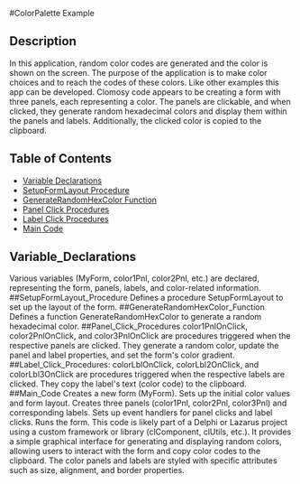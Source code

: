 


#ColorPalette Example

## Description
In this application, random color codes are generated and the color is shown on the screen. 
The purpose of the application is to make color choices and to reach the codes of these colors. 
Like other examples this app can be developed.
Clomosy code appears to be creating a form with three panels, each representing a color. 
The panels are clickable, and when clicked, they generate random hexadecimal colors and display them within the panels and labels. 
Additionally, the clicked color is copied to the clipboard.
## Table of Contents
- [Variable Declarations](#Variable_Declarations)
- [SetupFormLayout Procedure](#SetupFormLayout_Procedure)
- [GenerateRandomHexColor Function](#GenerateRandomHexColor_Function)
- [Panel Click Procedures](#Panel_Click_Procedures)
- [Label Click Procedures](#Label_Click_Procedures)
- [Main Code](#Main_Code)


## Variable_Declarations
Various variables (MyForm, color1Pnl, color2Pnl, etc.) are declared, representing the form, panels, labels, and color-related information.
##SetupFormLayout_Procedure
 Defines a procedure SetupFormLayout to set up the layout of the form.
##GenerateRandomHexColor_Function
Defines a function GenerateRandomHexColor to generate a random hexadecimal color.
##Panel_Click_Procedures
color1PnlOnClick, color2PnlOnClick, and color3PnlOnClick are procedures triggered when the respective panels are clicked. 
They generate a random color, update the panel and label properties, and set the form's color gradient.
##Label_Click_Procedures:
colorLblOnClick, colorLbl2OnClick, and colorLbl3OnClick are procedures triggered when the respective labels are clicked. They copy the label's text (color code) to the clipboard.
##Main_Code
Creates a new form (MyForm).
Sets up the initial color values and form layout.
Creates three panels (color1Pnl, color2Pnl, color3Pnl) and corresponding labels.
Sets up event handlers for panel clicks and label clicks.
Runs the form.
This code is likely part of a Delphi or Lazarus project using a custom framework or library (clComponent, clUtils, etc.). It provides a simple graphical interface for generating and displaying random colors, allowing users to interact with the form and copy color codes to the clipboard. The color panels and labels are styled with specific attributes such as size, alignment, and border properties.

